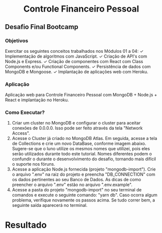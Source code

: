 <h1 style="text-align: center">
Controle Financeiro Pessoal
</h1>
 
## Desafio Final Bootcamp

### Objetivos
Exercitar os seguintes conceitos trabalhados nos Módulos 01 a 04:
	✓ Implementação de algoritmos com JavaScript.
	✓ Criação de API's com Node.js e Express.
	✓ Criação de componentes com React com Class Components e/ou Functional
	Components.
	✓ Persistência de dados com MongoDB e Mongoose.
	✓ Implantação de aplicações web com Heroku.
### Aplicação
Aplicação web para Controle Financeiro Pessoal com MongoDB + Node.js +
React e implantação no Heroku.

### Como Executar?

1. Criar um cluster no MongoDB e configurar o cluster para aceitar conexões de 0.0.0.0. Isso pode ser feito através da tela "Network Access".
2.  Acesse o Cluster já criado no MongoDB Atlas. Em seguida, acesse a tela de Collections e crie um novo DataBase, conforme imagem abaixo. Sugere-se que o luno utilize os mesmos nomes que utilizei, pois eles serão utilizados durante todo este tutorial. Nomes diferentes podem o confundir o durante o desenvolvimento do desafio, tornando mais difícil o suporte nos fóruns.
3.  Acesse a aplicação Node.js fornecida (projeto "mongodb-import"). Crie o arquivo ".env" na raiz do projeto e preencha "DB_CONNECTION" com os dados pertinentes ao seu Banco de Dados. As dicas de como preencher o arquivo ".env" estão no arquivo ".env.example".
4. Acesse a pasta do projeto "mongodb-import" no seu terminal de comandos e execute o seguinte comando: "yarn db". Caso ocorra algum problema, verifique novamente os passos acima. Se tudo correr bem, a seguinte saída aparecerá no terminal. 

# Resultado

